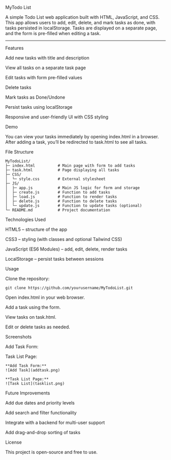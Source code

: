 MyTodo List

A simple Todo List web application built with HTML, JavaScript, and CSS. This app allows users to add, edit, delete, and mark tasks as done, with tasks persisted in localStorage. Tasks are displayed on a separate page, and the form is pre-filled when editing a task.

---

Features

Add new tasks with title and description

View all tasks on a separate task page

Edit tasks with form pre-filled values

Delete tasks

Mark tasks as Done/Undone

Persist tasks using localStorage

Responsive and user-friendly UI with CSS styling

Demo

You can view your tasks immediately by opening index.html in a browser.
After adding a task, you’ll be redirected to task.html to see all tasks.

File Structure

```
MyTodoList/
├─ index.html          # Main page with form to add tasks
├─ task.html           # Page displaying all tasks
├─ CSS/
│  └─ style.css        # External stylesheet
├─ JS/
│  ├─ app.js           # Main JS logic for form and storage
│  ├─ create.js        # Function to add tasks
│  ├─ load.js          # Function to render tasks
│  ├─ delete.js        # Function to delete tasks
│  └─ update.js        # Function to update tasks (optional)
└─ README.md           # Project documentation
```


Technologies Used

HTML5 – structure of the app

CSS3 – styling (with classes and optional Tailwind CSS)

JavaScript (ES6 Modules) – add, edit, delete, render tasks

LocalStorage – persist tasks between sessions

Usage

Clone the repository: 
```
git clone https://github.com/yourusername/MyTodoList.git
```

Open index.html in your web browser.

Add a task using the form.

View tasks on task.html.

Edit or delete tasks as needed.

Screenshots

Add Task Form:


Task List Page:

```
**Add Task Form:**  
![Add Task](addtask.png)

**Task List Page:**  
![Task List](tasklist.png)
```

Future Improvements

Add due dates and priority levels

Add search and filter functionality

Integrate with a backend for multi-user support

Add drag-and-drop sorting of tasks

License

This project is open-source and free to use.
